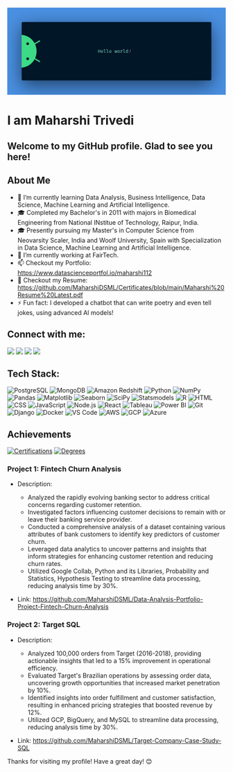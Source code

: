 <!--
**MaharshiDSML/MaharshiDSML** is a ✨ _special_ ✨ repository because its `README.md` (this file) appears on your GitHub profile.
https://github.com/MaharshiDSML/MaharshiDSML/blob/main/banner.png
Here are some ideas to get you started:

- 🔭 I’m currently working on ...
- 🌱 I’m currently learning ...
- 👯 I’m looking to collaborate on ...
- 🤔 I’m looking for help with ...
- 💬 Ask me about ...
- 📫 How to reach me: ...
- 😄 Pronouns: ...
- ⚡ Fun fact: ...

## My Skills
- Programming Languages: 
  - SQL
  - Python
  - HTML and CSS
  - JavaScript
- Frameworks and Tools:
  - GCP and Big Query
  - AWS and Resdhift
  - MySQL
  - PostgreSQL
  - NumPy, Pandas, MatPlotLib, Seaborn
  - Tableau
  - PowerBI
  - MS Excel
  - MS Office
-->
![Profile Banner](https://github.com/MaharshiDSML/MaharshiDSML/blob/main/Images/banner.png)

# I am Maharshi Trivedi

## Welcome to my GitHub profile. Glad to see you here! 
 
## About Me

- 🌱 I’m currently learning Data Analysis, Business Intelligence, Data Science, Machine Learning and Artificial Intelligence.
- 🎓 Completed my Bachelor's in 2011 with majors in Biomedical Engineering from National INstitue of Technology, Raipur, India.
- 🎓 Presently pursuing my Master's in Computer Science from Neovarsity Scaler, India and Woolf University, Spain with Specialization in Data Science, Machine Learning and Artificial Intelligence.
- 💼 I’m currently working at FairTech.
- 📫 Checkout my Portfolio: <a href="https://www.datascienceportfol.io/maharshi112" target="_blank">https://www.datascienceportfol.io/maharshi112</a>
- 📄 Checkout my Resume: <a href="your-resume-link" target="_blank">https://github.com/MaharshiDSML/Certificates/blob/main/Maharshi%20Resume%20Latest.pdf</a>
- ⚡ Fun fact: I developed a chatbot that can write poetry and even tell jokes, using advanced AI models!

## Connect with me:
<a href="https://www.linkedin.com/in/maharshi-trivedi-857800108/" target="_blank"><img src="https://img.shields.io/badge/-LinkedIn-blue?style=flat&logo=Linkedin&logoColor=white"></a>
<a href="https://github.com/MaharshiDSML" target="_blank"><img src="https://img.shields.io/badge/-GitHub-black?style=flat&logo=github&logoColor=white"></a>
<a href="mailto:maharshi.trivedi112@gmail.com" target="_blank"><img src="https://img.shields.io/badge/-Gmail-red?style=flat&logo=Gmail&logoColor=white"></a>
<a href="https://www.facebook.com/maharshi112" target="_blank"><img src="https://img.shields.io/badge/-Facebook-blue?style=flat&logo=Facebook&logoColor=white"></a>

## Tech Stack:

![PostgreSQL](https://img.shields.io/badge/-PostgreSQL-red?style=flat&logo=postgresql)
![MongoDB](https://img.shields.io/badge/-MongoDB-green?style=flat&logo=MongoDB&logoColor=white)
![Amazon Redshift](https://img.shields.io/badge/-Amazon%20Redshift-black?style=flat&logo=amazon-redshift)
![Python](https://img.shields.io/badge/-Python-yellow?style=flat&logo=python)
![NumPy](https://img.shields.io/badge/-NumPy-red?style=flat&logo=numpy)
![Pandas](https://img.shields.io/badge/-Pandas-blue?style=flat&logo=pandas)
![Matplotlib](https://img.shields.io/badge/-Matplotlib-green?style=flat&logo=matplotlib)
![Seaborn](https://img.shields.io/badge/-Seaborn-orange?style=flat&logo=seaborn)
![SciPy](https://img.shields.io/badge/-SciPy-brown?style=flat&logo=scipy)
![Statsmodels](https://img.shields.io/badge/-Statsmodels-black?style=flat&logo=statsmodels)
![R](https://img.shields.io/badge/-R-yellow?style=flat&logo=R)
![HTML](https://img.shields.io/badge/-HTML-blue?style=flat&logo=html5)
![CSS](https://img.shields.io/badge/-CSS-red?style=flat&logo=css3)
![JavaScript](https://img.shields.io/badge/-JavaScript-green?style=flat&logo=javascript)
![Node.js](https://img.shields.io/badge/-Node.js-brown?style=flat&logo=Node.js&logoColor=white)
![React](https://img.shields.io/badge/-React-black?style=flat&logo=react)
![Tableau](https://img.shields.io/badge/-Tableau-blue?style=flat&logo=tableau)
![Power BI](https://img.shields.io/badge/-Power%20BI-green?style=flat&logo=power-bi)
![Git](https://img.shields.io/badge/-Git-yellow?style=flat&logo=git)
![Django](https://img.shields.io/badge/-Django-brown?style=flat&logo=django&logoColor=white)
![Docker](https://img.shields.io/badge/-Docker-orange?style=flat&logo=docker&logoColor=white)
![VS Code](https://img.shields.io/badge/-VS%20Code-black?style=flat&logo=visual-studio-code&logoColor=white)
![AWS](https://img.shields.io/badge/-AWS-black?style=flat&logo=Amazon-AWS&logoColor=white)
![GCP](https://img.shields.io/badge/-Google%20Cloud-brown?style=flat&logo=google-cloud)
![Azure](https://img.shields.io/badge/-Microsoft%20Azure-blue?style=flat&logo=microsoft-azure)



## Achievements
[![Certifications](https://img.shields.io/badge/Achievement%201%20-%20Certifications-green?style=flat&logo=acm)](https://github.com/MaharshiDSML/Certificates)
[![Degrees](https://img.shields.io/badge/Achievement%202%20-%20Degrees-blue?style=flat&logo=acm)](https://github.com/MaharshiDSML/Certificates)


### Project 1: Fintech Churn Analysis
- Description:
  - Analyzed the rapidly evolving banking sector to address critical concerns regarding customer retention.
  - Investigated factors influencing customer decisions to remain with or leave their banking service provider.
  - Conducted a comprehensive analysis of a dataset containing various attributes of bank customers to identify key predictors of
customer churn.
  - Leveraged data analytics to uncover patterns and insights that inform strategies for enhancing customer retention and
reducing churn rates.
  - Utilized Google Collab, Python and its Libraries, Probability and Statistics, Hypothesis Testing to streamline data processing,
reducing analysis time by 30%.

- Link: https://github.com/MaharshiDSML/Data-Analysis-Portfolio-Project-Fintech-Churn-Analysis

### Project 2: Target SQL
- Description:
  - Analyzed 100,000 orders from Target (2016-2018), providing actionable insights that led to a 15% improvement in operational
efficiency.
  - Evaluated Target's Brazilian operations by assessing order data, uncovering growth opportunities that increased market
penetration by 10%.
  - Identified insights into order fulfillment and customer satisfaction, resulting in enhanced pricing strategies that boosted
revenue by 12%.
  - Utilized GCP, BigQuery, and MySQL to streamline data processing, reducing analysis time by 30%.

- Link: https://github.com/MaharshiDSML/Target-Company-Case-Study-SQL

Thanks for visiting my profile! Have a great day! 😊
